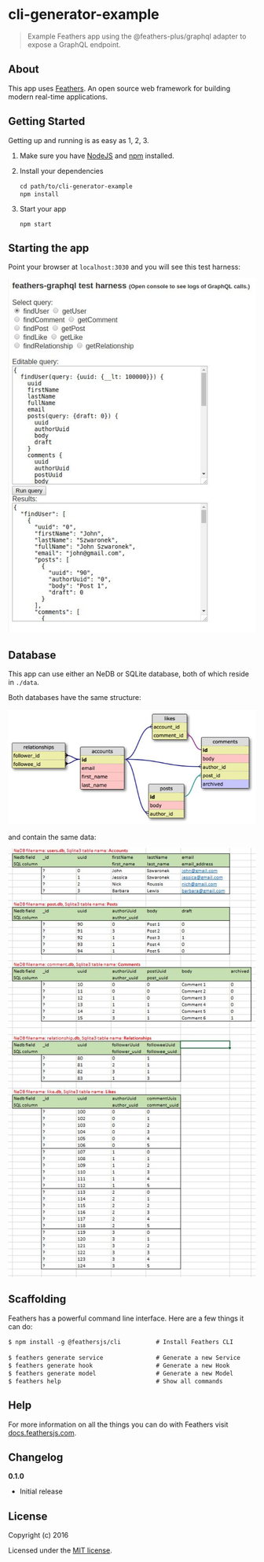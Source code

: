# cli-generator-example

> Example Feathers app using the @feathers-plus/graphql adapter to expose a GraphQL endpoint.

## About

This app uses [Feathers](http://feathersjs.com). An open source web framework for building modern real-time applications.


## Getting Started

Getting up and running is as easy as 1, 2, 3.

1. Make sure you have [NodeJS](https://nodejs.org/) and [npm](https://www.npmjs.com/) installed.
2. Install your dependencies

    ```
    cd path/to/cli-generator-example
    npm install
    ```

3. Start your app

    ```
    npm start
    ```

## Starting the app

Point your browser at `localhost:3030` and you will see this test harness:

![test harness](./docs/test-harness.jpg)

## Database

This app can use either an NeDB or SQLite database, both of which reside in `./data`.

Both databases have the same structure:

![database stucture](./docs/schema.jpg)

and contain the same data:

![database data](./docs/tables.jpg)

## Scaffolding

Feathers has a powerful command line interface. Here are a few things it can do:

```
$ npm install -g @feathersjs/cli          # Install Feathers CLI

$ feathers generate service               # Generate a new Service
$ feathers generate hook                  # Generate a new Hook
$ feathers generate model                 # Generate a new Model
$ feathers help                           # Show all commands
```

## Help

For more information on all the things you can do with Feathers visit [docs.feathersjs.com](http://docs.feathersjs.com).

## Changelog

__0.1.0__

- Initial release

## License

Copyright (c) 2016

Licensed under the [MIT license](LICENSE).
